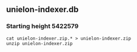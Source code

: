 ## unielon-indexer.db

### Starting height 5422579


```shell
cat unielon-indexer.zip.* > unielon-indexer.zip
unzip unielon-indexer.zip
```